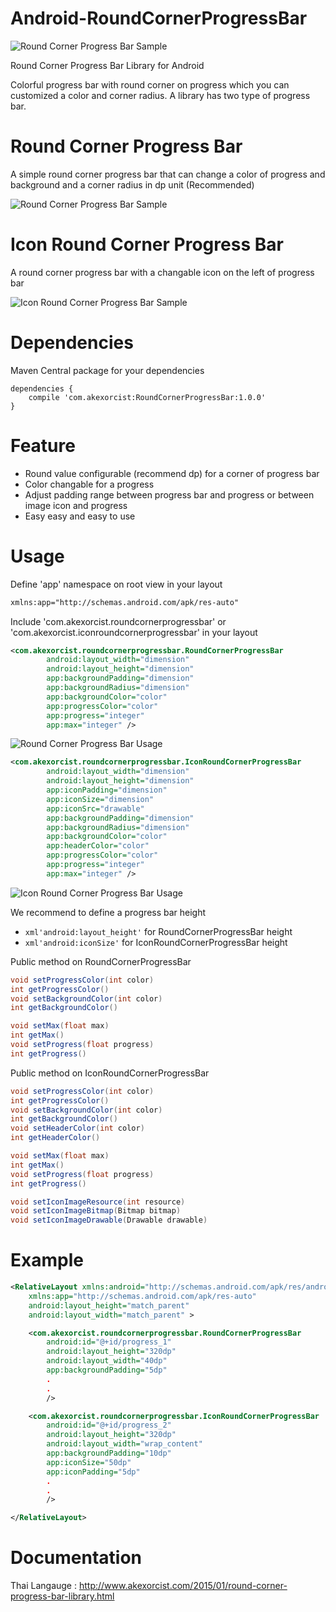 Android-RoundCornerProgressBar
==============================

![Round Corner Progress Bar Sample](https://raw.githubusercontent.com/akexorcist/Android-RoundCornerProgressBar/master/image/header.jpg)

Round Corner Progress Bar Library for Android

Colorful progress bar with round corner on progress which you can customized a color and corner radius. A library has two type of progress bar.


Round Corner Progress Bar
===============================

A simple round corner progress bar that can change a color of progress and background and a corner radius in dp unit (Recommended)

![Round Corner Progress Bar Sample](https://raw.githubusercontent.com/akexorcist/Android-RoundCornerProgressBar/master/image/screenshot_02.png)


Icon Round Corner Progress Bar
===============================

A round corner progress bar with a changable icon on the left of progress bar

![Icon Round Corner Progress Bar Sample](https://raw.githubusercontent.com/akexorcist/Android-RoundCornerProgressBar/master/image/screenshot_01.png)


Dependencies
===============================
Maven Central package for your dependencies

    dependencies {
        compile 'com.akexorcist:RoundCornerProgressBar:1.0.0'
    }


Feature
===========================
* Round value configurable (recommend dp) for a corner of progress bar 
* Color changable for a progress
* Adjust padding range between progress bar and progress or between image icon and progress
* Easy easy and easy to use


Usage
===========================
Define 'app' namespace on root view in your layout

```xml
xmlns:app="http://schemas.android.com/apk/res-auto"
```


Include 'com.akexorcist.roundcornerprogressbar' or 'com.akexorcist.iconroundcornerprogressbar' in your layout

```xml
<com.akexorcist.roundcornerprogressbar.RoundCornerProgressBar
        android:layout_width="dimension"
        android:layout_height="dimension"
        app:backgroundPadding="dimension"
        app:backgroundRadius="dimension"
        app:backgroundColor="color"
        app:progressColor="color"
        app:progress="integer"
        app:max="integer" />
```

![Round Corner Progress Bar Usage](https://raw.githubusercontent.com/akexorcist/Android-RoundCornerProgressBar/master/image/usage_002.jpg)


```xml
<com.akexorcist.roundcornerprogressbar.IconRoundCornerProgressBar
        android:layout_width="dimension"
        android:layout_height="dimension"
        app:iconPadding="dimension"
        app:iconSize="dimension"
        app:iconSrc="drawable"
        app:backgroundPadding="dimension"
        app:backgroundRadius="dimension"
        app:backgroundColor="color"
        app:headerColor="color"
        app:progressColor="color"
        app:progress="integer"
        app:max="integer" />
```
![Icon Round Corner Progress Bar Usage](https://raw.githubusercontent.com/akexorcist/Android-RoundCornerProgressBar/master/image/usage_001.jpg)


We recommend to define a progress bar height 
* ```xml'android:layout_height'``` for RoundCornerProgressBar height 
* ```xml'android:iconSize'``` for IconRoundCornerProgressBar height


Public method on RoundCornerProgressBar
```java
void setProgressColor(int color)
int getProgressColor()
void setBackgroundColor(int color)
int getBackgroundColor()

void setMax(float max)
int getMax()
void setProgress(float progress)
int getProgress()
```

Public method on IconRoundCornerProgressBar
```java
void setProgressColor(int color)
int getProgressColor()
void setBackgroundColor(int color)
int getBackgroundColor()
void setHeaderColor(int color)
int getHeaderColor()

void setMax(float max)
int getMax()
void setProgress(float progress)
int getProgress()

void setIconImageResource(int resource)
void setIconImageBitmap(Bitmap bitmap)
void setIconImageDrawable(Drawable drawable)
```

Example
===========================
```xml
<RelativeLayout xmlns:android="http://schemas.android.com/apk/res/android"
    xmlns:app="http://schemas.android.com/apk/res-auto"
    android:layout_height="match_parent" 
    android:layout_width="match_parent" >

    <com.akexorcist.roundcornerprogressbar.RoundCornerProgressBar
        android:id="@+id/progress_1"
        android:layout_height="320dp" 
        android:layout_width="40dp" 
        app:backgroundPadding="5dp"
        .
        .
        />

    <com.akexorcist.roundcornerprogressbar.IconRoundCornerProgressBar
        android:id="@+id/progress_2"
        android:layout_height="320dp" 
        android:layout_width="wrap_content"
        app:backgroundPadding="10dp"
        app:iconSize="50dp" 
        app:iconPadding="5dp"
        .
        .
        />

</RelativeLayout>
```


Documentation
===========================
Thai Langauge : http://www.akexorcist.com/2015/01/round-corner-progress-bar-library.html
